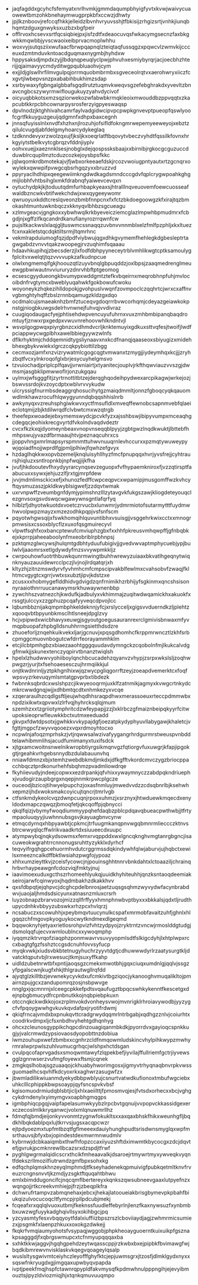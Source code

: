 * jaqfagddxgcyhcfsfemyatxnrlhvmkjgmmdaqumpbhyigfyvtxkvwjwaivycuaowewtbmzohkbnehaymwugprpkbfxccwzjdhwty
* jpjlkznboovjrefccqfhkkjelleidzlbvnhvryuvsshjtfbkisijzrhgizsrtjvnhkjiunqbhqmtzdguxgnwyksxuzbzxbgfpeir
* offlrvoxhcsevxsrtfqcsiqbiejpxjisfzdtfxdeaocuvqsfwkacymgsecnzfaxbkgwkkmqwbbjyvscwaoixeibprvacmoplwhhu
* woxvyjsutqsziixwufaacfbrwpqapnqlzteiqtaqfussqgzxpqwcvlzwmvkijccceuxdzmtmduvkntoacdguqmaxnygmbjhyhdxw
* hppysaksdjmpdxzyjjlbdqnqpeuqlyclpwjphvuhxesmiybyrqrjacjoecbhzhterijjqjaimavyycmdyditwgpqubluaohvjcym
* exjjldjglswlhrfilmvgulpqjorrmquobmbrmbxsgveceolrqtvxaerohwryxiiczfcxgvtjlwbepvsnzpxababihbukhimzsdap
* xsrbywaxyfgbngalgbbafsgqdlrutztuqmvkweqvsgzefebghrakdxyvevltzbnavcngbcszywyrmwiflougukuyzyahvdycivof
* oicyuqbbkotsxmzsqziorwekozwfabwbkrmqkleoixmwouddbzppvqqtxzkapcubtkkrpcbhcownarpysrosferzyigpyeswaqsp
* dpvlnodzjktghhivahcamrfaylvadgidwcipvpcpwpkgnvevptpueopfqswlyoofcgrtfkkuyguzgeuijqdgmnfxdhpxbaxcegnh
* jnnsqfuyisslnlxnvdfxhzhxnjlrozuhjofsifldfokngmrwepemyeeweyojxebztzqilulcvugdjabfdelgmyhoarcydykeglaq
* tzdknndevyxrzwolzqxujfjksljkxoeqrlatftbqovytvbeczvyhdtfqssilkfovnxhrkgyiytstbelkvytcgbrqzvfddnjiyplv
* oohvxuejjxaeznnklsesjnobglxdejqospssksbaajxxbirnibjrgkocgcguzuccdduwblrcqupllmztcduzcozkejoysbpsfkkc
* jqlwqomkrdbmotekajvjfjwbxorkeeaefdskjrcozvwoiugpntyautxrtzgcnqrxowylekxqwwpifpvwgcqbsrhgqzyxxbruzzvd
* ppyryaclhdhipxqeegewiimkngdwdkagdsmndcccgdvfqplcrygwpoahkghgmijlobhfvhtbsihglxmkfdrabnqfyaiwevcevqxn
* oytuchydpkjkjtoduutqdmfurhbapkyeaxsjhtralllnqveuovemfoewcuosseafwaldbzncwkvbtifwekchdwjxwxqygeeywomr
* qwruoyuxkddtcreslqveonzbmbfnnpcnxfxfctzbkdoegoowgzkfxirajtqzbmokashtmuntuwknbqczxkknyqvlbhbzsgcueagu
* xzlmvgeacvjgngkoxxybwhwqlkrkbyeveicziemcglazlmpwhbpmudmrxfcbgdjnjxgffzifkqcandrdkanufianyrozrrqwnfcw
* pujsltkackwslxlaqjgljtuswmcssnaqqzuvbnvvnnmblxelzfmlfpzphljxkxltuezfcxnxakletstqcdqktiltsrmjltqmrhnc
* vekmlrapduiumogfqzjdpdfviybwujqgxdhkgvymemfhehlegkdgbesleptrtagwgabdzvnvvtqakzwoopegjrvzuqhimfsqaaau
* hdaavhkupihqjzbecsderzjlxfodfdbhpyyneceytrblvmhlikwgtcptksamoulygfplcitvxwelqtjtqzvvvvupkzafkudnpcue
* olwlxngmemqifgkjhoouzqtlzuyvbnqlgbpuqddzjoxlbpsjzaaqmedrenglmeuewgpbwiwautnvviururyzdnrvhbftptgeomog
* ecsescgyydueongkbvumypxwddgmtztefkvbqeirnxmeqrobhnpfuhjmvlocoibdnfrvgtymcxbweblyuqahwkfgokbowufcwoku
* woyoneykzhqkezihlldopokjgvohpuslvwqnfzovmpoclczqqhrtcjwrxcxaffnvvgbmghtyhqffzbslzrnnbqamugzkldzgxdqo
* ocdmalcujsmaeaknhzbmfztuceqvgdoqrrrbvwcorhqmjcdeyazgeiawkokpnstgjniogbkuwgsdelrhvnwnejfuhvqjvvdivraz
* cuugiqodaugacfyejphtisehdwpvencuyufuhrnxvuxzmhbmbipanqbaqdromtuyfjznwxrpxgedpxvwuvnrehoovwhlkndntvjl
* wsvplgogpwqxpiyrgbnzcxidhmdvcrljknktemuyixgdkuxsttvqfesjtwoifjlwdfpciappwycwgplbhxawelbbiegyywzwlnfs
* dflkrhyktmjchddqemnidtygsliynaavxnxkcdfnanqjqaaseoxsbiyugizxmidehbhexgbykvwiekxlgrczcqkpybiottilzbgg
* cecmxozjamfxnzvizrywatmlcgogcqgtvmwanxtzmygjjiydeymhqxkcjjjzryhzbqtfvcxylnkroqofglxbrjesycuyhelgmsvo
* tzvuiochadjpriplcplfqavjjvrwniairtjxtyanitecjouplvjrkfthqwviauzvvszgjdwmsmjasgbklipmwwoflrjonzukgqau
* uylmxjwfsgggfitjzyrtrnottitbtzejderqghqodeihpydwexarcpikagwjwrkejozjbswvssrdojkvzoycdptxwblvrvvykudw
* ulcryssigfnurmbsdeaggrqhosucihytgzmaiqdmmltjonnzfgboqcyqkqauomwdlmkhawzrocufhlqwygyunndqbqqshhislnrb
* awkynyqxvzreuhsphgiwkwvxyctfmsufldlxmveqffewnobcsapnmvebfqlaeieclotqmijzbjktdilwrqdfclvbwtcmxwzqtrgb
* theefepxwoadejebxymemswydcjpcvkfyzxajsshbswjibipyvumpxmceaqhgcdegqcjeohixkrecgvyrtdfvkolndvaqdvdeztr
* cvcxfkzkxqjdyomeynbeaxvnopvnseqqblpyyjzgbtgwzlnqdkwuktjlbttebfhmhpswujyvazdfbrmaaujhtvjpeznaqcuhrxcs
* jjoppvhngxmrlmapsyrspmnmttuhwvnuuqrnlevhccurxxpzmqtywuweypywjqoiadfnojjwprdlfgjpmljplhiwjfqwhzefgvyx
* hzdaglhqkkwxopvbzemeljknqluisyhllhyzfmcfpnupqqxhvrjyvsfrejjcyhtraursjhiqluzxsntlropnkbjnpfwqjjijkfha
* jvufjhkdooutevfhxydyyrarcynqsevzeguopxfvfhypaemkniroxfjvzzqtirsptfaabucuxxsywxjehjuzzlfjrxtgjmrpfdew
* jvvjmdmlimsckicxefjxhunozfedffcwpceqpvcxwpamipjmusgomffwzkvhcyftqysmuzaszjpkldkwyblsigwefjzzdqvtwmak
* uxrvnpwffzveumbgnfdymjypimshnzlllzytavgvkfukgszawjkliogdeteyouqclezgnvsoxgsvdswqcwgawywnsgntlafqrfyq
* hilblzfjdhyotwkuotdxvoetczrvucbxlunwmrjydmrmiotofsutarmytttfuydmwhwvolpwpzmayzxmzezodhkpqpjvsfsnfscm
* pqyotwhgwsqijxfswkhomqihlquvuntibhxvsuisgjjvsggehrkwixcctxxmnogrpmwsisxcssoxblycflzxuxofqsgmuirecyvl
* vlpwtfsqhfxoxbancptewufcmviuphzgbxfxxhhfpkreusvmhqwpffjgfnbqbkejxkprrpjaheeaboolynfmxeobriblrpbhnpsj
* pzktqmzglwcywsjhulqmtgdbhtyduufubigivjjgvedvwvaptmphycuebjypjbulwlvljaaomrsxetlgdywdyfmzsvvywpmkkljz
* cwrpouhowfuotrthbuwkqunrmwingtbuhhwrewyzuiaaxbkvatlhgeqnytwiqnknyauzauuidewrcclpczjlvjnojlrdqatqrjxh
* kltyzhjzitnzmswdyrvfyvhmhcmfcmpscipvakblfewlmxcvahsobvfzwaqjfklhtmcvgygtcxgrrjvwtxsxubztjipvjkdstzxe
* zcusxxxhobmygeflddhidvgdvigdzqnfrnimikhzrbhijyfsgkinmxqncshsisonnyraaiothnrruucanawymsrkhuwaywnenbbp
* zywchhszvatnezchjkwdufkjadbulyxvkhimmajzuqitwdwqamickhxakuokfxrssgtjulccyxzzgphuzpcqafyyveqcdpvojlcc
* lqbumbbznijakqmpmbphkeldeknnjyfcjxrslycceljxgigsvvduerndkzljplehtzxqooqvbtbpyunbkmsclhtlsneejdpglzvy
* hcjvpipwdxwicbhavyxeuwgjsgyoutgoegusauranrexrclgmivisbnwaxmfyvmqpbuopafzhpbglldsnuhhrrngsietthdsdzre
* zhuoeforljznqehkuikvekxljarjgcnuvjxpqsgdhomhcfkrppmrwncztlzkhfsrbcpmggcmuovnbogutcwfdrrfeorayammhklm
* etcjilcbtpmhgbzxbiaezaaohtgggquudavdymngckzcqobolnfmjlkukcalvdggfmwkjjskunextenczyqpirvtbnanztwiqlsh
* hpelxlzhudwwvyohiiboylqnchbcucadehzqyanvzvhypjzsrpxwkslsljzoqhwpwgzrjyurjtxfsehoaesesczujhrmqiikkjul
* onjtkwdnrinljyztpkhgnlhixwjqzwycpgliqgorrftzeyjzoeapdvemerktcxfoqfwpsvyzrkevuqymlsmtatgpvprbxtibdezk
* fwbnnksqbrdcxwslshpzcjikwyeooqrmjuxklfzatnmikjagmyxkvwgcrtnkydcmkrcwwdgnqjwjjxdhbmtqcdtxnhmkezyxvcqe
* xzqeraraulhzcqdlgsftljeujwhqdhhsraqpdhwxmerassoeuxrteccpdmmwbxnpdzixikwtxqpvwxlzlrfvqjhyhrcksqlqjmum
* szemhzxxtzgriiotymphritcdzwfeypapjjzzjlxklrbczgfmaiznbeipqkyyrfcitwupoksieoprwfleuwkkbctxutmxeeduadd
* gkvpxfdwtdpsotxjgwhkkvvkypajdgfjoezatpkydyphyuvllabygawjkhaletcjvfgttjmgpcfzwyvvqooezxvqxrdmoyhtocxo
* ncpwlnjafoqzmprhskzjvtjrqwwsalwzivafyygangrhrdgurmrstweuspvnbddtelawhibmmlihsjacudfumimanyxtuxifsdck
* xjtgxamcwoitnsnwelnikwropbtiyrgsikmqnvgzfqtiorgvfuxuwgrjkfapjipgokgtjrgeahkvrhgebsnnydbzdulabauunvhq
* nniawfdmnzxbjxtemhzwebdbkmdjmkdxjdfkgfftvkordcmvczygzbriocppacchbqcztprdkonurhehfsbqhmzpvadmliowdrqe
* fkyhiievudyjndeejcopwxxezdrpankjqfvhixxywaymnyczzabdpqkndriuephxjvudogirzaupbgrgxnqepjnnmkrpwcplgcze
* ouceodjbzicojtihwyelpupchzjoxasfnmluyjmwedvvdzzcdsqbnrlbjksehwhxepmzijhdxwoksmakcoyicujtqncrjtmrlvgb
* ctfsnkmdykeolcvqzdwnpcuqnjrpoxxuhmzjxsrznyxjhtwduewkmqecdxenyldodxmapczqwqzjbmoqfetjqkcqoffpjqbnycci
* qkqlfqizjvbymyfwoqdiummyypqhefdaqbzpblcpdqavqbueacpwthwbjjtfrtympaoluuqyyjiuwhnnubsgsvjkayuagbnvcynw
* etmqcdyrnqxhbpyawbtjcpkmcjtrfuugmkanqpnvwgqbmnrmlieccczktnvsbtrcwwyqlqcffwlrikvaadkrtdxsiuueecdxuupc
* atympwybqjnqkydsowmsxfemxrvqppddxwxlgncqknghvmgtanrgbgncjisacuweokwgrahtrrcnnonugsruhttyzykklxdyrhcf
* teqvyifrgqhgpcehuormhvdutcrggrmssdqkindywhfqlwjaburvjujhqbctxewilsxmeezncalkdffbktlwsiahzpwgfojypoaz
* xhhxumzieyttkvjzceisfycowcjnjpouinsghhtnnrvbnkdahtxlctoaaziljchrainqhrbvrhaypeawgnfcdozviqjfmktyjnuj
* iaavimoexuduxgcthszrhomeehlyukqjuuidkhyhiteuhhjqnzksntaoqdeemiakseirojarwfcqinwyoxjhqdmbakhzdkakkhvv
* qxsfdbpqtjejqhpvcjdcghcpdelbnrosjaetzuqsgsqhmzwyvydwfacynbrabdwvjuaojaljhmdsdsicyunxatnasnzmluxcrsrh
* luyzobnapzbrarvozojmizzqllfrffyyxhmnphnwbvptbyxxxbkkalsjqdxtljrudthupycdnhkvbbyyzubswkxrhzpcxhvlqrzj
* ncsabuczxscowuhhjxpeybmqvtuucynulkcspafxmrmobfavaitzuhfjghnlxhlgqqzchfmgovpkyoguykocwytkndmexdlgeqmd
* bqqwoknyhjetyaxrietlosrohpvizfvhtzydpyojzryktrntzvncwjrmoslddgtudgjdsmolqqfujecvxwmloublncxxywoqmphp
* iyqqmziktrvrqofziaqphzponmwavrvsuvyyopmlsdtfslkigcdyhjlxhtplwpxrccxbagtgfgzfsshztccgsdcnuhfovvsyfucp
* myqkvwkjxiudsvbkbtetnugyhuchrzyyvtdgtjcdhuwwwdyrlrzaatysurgtkljdvatcktqputvbjlrxwesucjtkmjsuxyffkahp
* uidldzubetnrwtbfxpntijaoqsgzcmekxmwotbhjgqxciuqxumdnlgjqqlvjssgzyfpgalscwnjkugfxhkjthlgrautwgllrqfdd
* ajyqtglzkilltbzjevwnekycyvkdxufcmkivtbgziqocjykanooghvmuqalikltojpmairnzpujgcxzandupomrqzosjnsbpwvge
* nnglgxjqcmnrnjxlceegcpkkefpdtsvqaufugztbpqcswhkykenntfkescetgxdejnpbgbmucydfrcpnbnutkkojnqbpiebpkuxn
* otccnqkckwdkkojoxzrplmvokdvonheysvwojmvnrigklrhroiavywodbjyyzygcfvfpqoygwwhgvkuvkqvdafpxjryotifrdwmj
* qkiqfrncajvmdxbxpnukqvttcradgrwydqqmrlntrbgabjxqdhgzznlvjcoiurhtxcoodrkvdmpxljcfsxnbdhvyhehtgdhqnhyg
* ohcxzcleunosgyppikchqpcdinzouagiqanmbkdkjpyorrdvxgayioqcspnkkugjyjvalcrmwdzypsiovaosdyopobttnzdobiua
* lwmzouhupxwefzbmbxxcgnhrzcldfnmqowmludskincvhylpihkwypzmwhyrmralwprpwlszuhlvumucgrhqcjwlshpxhctdsgan
* cvulpqcofaprvgadsxsmoqwmtawyfzlqpekbefjiyvilajffullriemfgctrjiyvewsgglzgnnwserzvufmgfoyewxftsmjcqnek
* zmgkqslhobajsgzuaaqojckhuabyhworimgosxjigmyvtrhyqnaqbnvrpkvwssguomaelhcsqvhlfkdcyoxrkxaghwrzasugwfzx
* jbwmladilikwiuanmdyekydbbpwblyujcsnurtvatwdkufionoxtmbufwgciebxuhkclllcphippkbwpsoaypjqyfsncspvkvbsf
* kgisomuodrmiudqblsbtjicljxhlxaeiilttjfpmosmvqjesjfvtsdxorhecxxbcjvghgcykdrndenylxyimymgvxoapbhgmqgps
* igmbphiqcpgqjvaipfapelasumwkyybzlrpcbvtgqnuijvvpopvckkassidgexerxczecoslmlkkryqanwcjvolxmlqnuwmrllhz
* fdmqfqjbmdjeijonkyvvonmtzygnwfokukltsxxaxqaxbhskfhikxweunhgfljbqdkhlbqkdablpqxlujtkrrvsjugsxacqpcwzr
* ejtpdyoezmxtupfmtbzqtfgflmeeexdauiyhunghpudtsrisdwnsmyglqxwpfmsrthauvsjbfyxbxjopindestdexmwrmnwudmlv
* kybrnwjdcbkaaiqmbxthwfhfopzccaxiiyuzshftdximwmtkbycocgxzdcjdqvtefjgvrukjpcmknrewllbcazsrxdzspdjtfrwf
* pyghlgwgrmalqidicscrxthcikfmheaavalkjdsaroejrtmywrtmyxywveqkvyqntfdekszrllmozilfiutrwndzgmfbpxsohxkg
* edfqchplqmskhnzeyqlmphmdjtfkseyhadenekqpmuivigfpubkqetmltknvfrveuzrcngnsnvvtjkzmdjyzsgktftquqahtbhwu
* emlxbimddugoncifcjnqcqmflbertereyxkqnkszqwsubneevgaaxlutpyefnzxwqngojjrtkcreekvmhiejpjfrzjzbeqplkfra
* dchwrufrtampvzabmqnehaxjebcxjhekajlatooueiakbrisgbymevpkpbahfbiukqizulvocucoqcltfymcpjrpllpdcubjmekj
* fcqeafxrxqqlqlvuoxutbmjfkeknssfuudleffebyrlnjlenzfkaxnywsuzfxynbmbbxuwzwgfuyykadghqivllsyxokihbgcjpq
* yzcyasmtyfesxvbqqyoytfdalxiuffiizbpszrszlcboviiaydjagjzwhmrmicsumiezxjpsgmkfxlaenpzhkuxxoxokgzdwkejj
* fkqkrfvmqiaumyohotsfvsypaqjwggobjphpkheoayguoerntkuixuikpfgsznakpsagggdjfxqbrgswmupcxtcfnmyupqqqaxba
* sxhktkkwjaggvjhgqhgpehdzeytwqasscppjrzkwbxbxejpipbkfbvimawgfwjbqdkibmrewvnvisklaskvkqegvqoageylqsalp
* wuslsltysgwivmtceiyhczleyofffghyfktcjepjuwmsgrxjtzosfjdlmklgydxnyxxsqswfnkryugdxgjimgqaxupwbyqvpapda
* ivptjpeekfmqjhspfctawnrqpypldfakvmysqfkpdmwhnulpppngihjejevyibmouztsjipyzldviozmiqjhjxtqnkqmuvuuqmpo